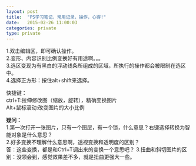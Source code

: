 ```yaml
---
layout: post
title:  "PS学习笔记，常用记录，操作，心得!"
date:   2015-02-26 11:00:03
categories: private
type: private
---
```


1.双击编辑区，即可确认操作。  
2.变形、内容识别比例变换好有用途啊。。。  
3.选区变现为有黑白的浮动线条所组成的区域，所执行的操作都会被限制在选区中。  
4.选择正方形：按住alt+shift来选择。  


快捷键：  
ctrl+T:拉伸修改图（缩放，旋转），精确变换图片  
Alt+鼠标滚动:改变图片的大小比例  

**疑问：**  
1.第一次打开一张图片，只有一个图层，有一个锁，什么意思？右键选择转换为智能对象是什么意思？  
2.好多变换不理解什么意思啊，透视变换和透明度的区别？  
答：这些变换，都是和Ctrl+T调出来的变换一个意思吧？
3.扭曲和斜切图片的区别：没领会到，感觉效果差不多，就是扭曲更强大一些。  